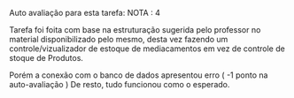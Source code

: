 Auto avaliação para esta tarefa: NOTA : 4

Tarefa foi foita com base na estruturação sugerida pelo professor no material disponibilizado pelo mesmo, desta vez fazendo um controle/vizualizador de estoque de mediacamentos em vez de controle de stoque de Produtos.

Porém a conexão com o banco de dados apresentou erro ( -1 ponto na auto-avaliação )
De resto, tudo funcionou como o esperado.

